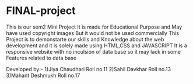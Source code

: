 # FINAL-project
This is our sem2 Mini Project 
It is made for Educational Purpose and May have used copyright images
But it would not be used commercially 
This Project is to demonstarte our skills and Knowledge about the web development
and it is solely made using HTML,CSS and JAVASCRIPT 
It is a responsive website with no inculsion of data base so it may lack in some Features related to data base

Developed by:-
            1)Jiya Chaudhari    Roll no.11
            2)Sahil Davkhar     Roll no.13
            3)Mahant Deshmukh   Roll no.17
